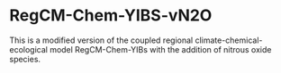 # RegCM-Chem-YIBS-vN2O
This is a modified version of the coupled regional climate-chemical-ecological model RegCM-Chem-YIBs with the addition of nitrous oxide species.
